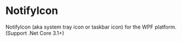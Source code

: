 # NotifyIcon
NotifyIcon (aka system tray icon or taskbar icon) for the WPF platform. (Support .Net Core 3.1+)
